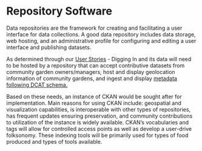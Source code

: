 # Repository Software

Data repositories are the framework for creating and facilitating a user interface for data collections. A good data repository includes data storage, web hosting, and an administrative profile for configuring and editing a user interface and publishing datasets.

As determined through our [User Stories](https://lis598j-buechlerhammerquist.gitbook.io/digging-in-community-garden-data/user-community) - Digging In and its data will need to be hosted by a repository that can accept contributive datasets from community garden owners/managers, host and display geolocation information of community gardens, and ingest and display [metadata following DCAT schema.](https://lis598j-buechlerhammerquist.gitbook.io/digging-in-community-garden-data/metadata)

Based on these needs, an instance of CKAN would be sought after for implementation. Main reasons for using CKAN include: geospatial and visualization capabilities, is interoperable with other types of repositories, has frequent updates ensuring preservation, and community contributions to utilization of the instance is widely available. CKAN’s vocabularies and tags will allow for controlled access points as well as develop a user-drive folksonomy. These indexing tools will be primarily used for types of food produced and types of tools available.  


